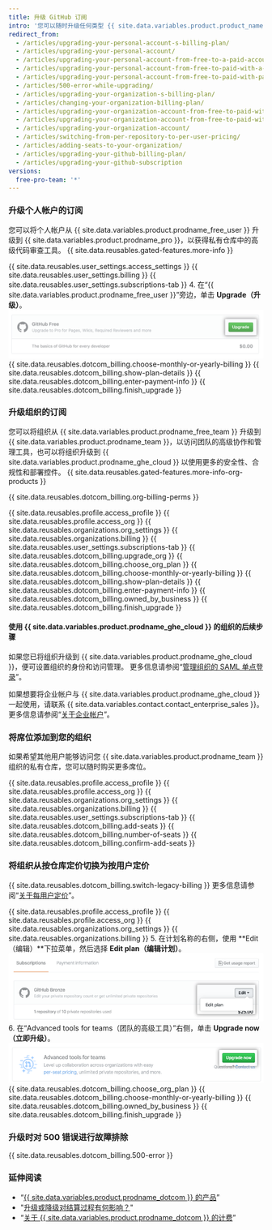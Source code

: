 ```yaml
---
title: 升级 GitHub 订阅
intro: '您可以随时升级任何类型 {{ site.data.variables.product.product_name }} 帐户的订阅。'
redirect_from:
  - /articles/upgrading-your-personal-account-s-billing-plan/
  - /articles/upgrading-your-personal-account/
  - /articles/upgrading-your-personal-account-from-free-to-a-paid-account/
  - /articles/upgrading-your-personal-account-from-free-to-paid-with-a-credit-card/
  - /articles/upgrading-your-personal-account-from-free-to-paid-with-paypal/
  - /articles/500-error-while-upgrading/
  - /articles/upgrading-your-organization-s-billing-plan/
  - /articles/changing-your-organization-billing-plan/
  - /articles/upgrading-your-organization-account-from-free-to-paid-with-a-credit-card/
  - /articles/upgrading-your-organization-account-from-free-to-paid-with-paypal/
  - /articles/upgrading-your-organization-account/
  - /articles/switching-from-per-repository-to-per-user-pricing/
  - /articles/adding-seats-to-your-organization/
  - /articles/upgrading-your-github-billing-plan/
  - /articles/upgrading-your-github-subscription
versions:
  free-pro-team: '*'
---
```


### 升级个人帐户的订阅

您可以将个人帐户从 {{ site.data.variables.product.prodname_free_user }} 升级到 {{ site.data.variables.product.prodname_pro }}，以获得私有仓库中的高级代码审查工具。 {{ site.data.reusables.gated-features.more-info }}

{{ site.data.reusables.user_settings.access_settings }}
{{ site.data.reusables.user_settings.billing }}
{{ site.data.reusables.user_settings.subscriptions-tab }}
4. 在“{{ site.data.variables.product.prodname_free_user }}”旁边，单击 **Upgrade（升级）**。 ![升级按钮](/assets/images/help/billing/settings_billing_user_upgrade.png)
{{ site.data.reusables.dotcom_billing.choose-monthly-or-yearly-billing }}
{{ site.data.reusables.dotcom_billing.show-plan-details }}
{{ site.data.reusables.dotcom_billing.enter-payment-info }}
{{ site.data.reusables.dotcom_billing.finish_upgrade }}

### 升级组织的订阅

您可以将组织从 {{ site.data.variables.product.prodname_free_team }} 升级到 {{ site.data.variables.product.prodname_team }}，以访问团队的高级协作和管理工具，也可以将组织升级到 {{ site.data.variables.product.prodname_ghe_cloud }} 以使用更多的安全性、合规性和部署控件。 {{ site.data.reusables.gated-features.more-info-org-products }}

{{ site.data.reusables.dotcom_billing.org-billing-perms }}

{{ site.data.reusables.profile.access_profile }}
{{ site.data.reusables.profile.access_org }}
{{ site.data.reusables.organizations.org_settings }}
{{ site.data.reusables.organizations.billing }}
{{ site.data.reusables.user_settings.subscriptions-tab }}
{{ site.data.reusables.dotcom_billing.upgrade_org }}
{{ site.data.reusables.dotcom_billing.choose_org_plan }}
{{ site.data.reusables.dotcom_billing.choose-monthly-or-yearly-billing }}
{{ site.data.reusables.dotcom_billing.show-plan-details }}
{{ site.data.reusables.dotcom_billing.enter-payment-info }}
{{ site.data.reusables.dotcom_billing.owned_by_business }}
{{ site.data.reusables.dotcom_billing.finish_upgrade }}

#### 使用 {{ site.data.variables.product.prodname_ghe_cloud }} 的组织的后续步骤

如果您已将组织升级到 {{ site.data.variables.product.prodname_ghe_cloud }}，便可设置组织的身份和访问管理。 更多信息请参阅“[管理组织的 SAML 单点登录](/articles/managing-saml-single-sign-on-for-your-organization)”。

如果想要将企业帐户与 {{ site.data.variables.product.prodname_ghe_cloud }} 一起使用，请联系 {{ site.data.variables.contact.contact_enterprise_sales }}。 更多信息请参阅“[关于企业帐户](/articles/about-enterprise-accounts)”。

### 将席位添加到您的组织

如果希望其他用户能够访问您 {{ site.data.variables.product.prodname_team }} 组织的私有仓库，您可以随时购买更多席位。

{{ site.data.reusables.profile.access_profile }}
{{ site.data.reusables.profile.access_org }}
{{ site.data.reusables.organizations.org_settings }}
{{ site.data.reusables.organizations.billing }}
{{ site.data.reusables.user_settings.subscriptions-tab }}
{{ site.data.reusables.dotcom_billing.add-seats }}
{{ site.data.reusables.dotcom_billing.number-of-seats }}
{{ site.data.reusables.dotcom_billing.confirm-add-seats }}

### 将组织从按仓库定价切换为按用户定价

{{ site.data.reusables.dotcom_billing.switch-legacy-billing }} 更多信息请参阅“[关于每用户定价](/articles/about-per-user-pricing)”。

{{ site.data.reusables.profile.access_profile }}
{{ site.data.reusables.profile.access_org }}
{{ site.data.reusables.organizations.org_settings }}
{{ site.data.reusables.organizations.billing }}
5. 在计划名称的右侧，使用 **Edit（编辑）**下拉菜单，然后选择 **Edit plan（编辑计划）**。 ![编辑下拉菜单](/assets/images/help/billing/per-user-upgrade-button.png)
6. 在“Advanced tools for teams（团队的高级工具）”右侧，单击 **Upgrade now（立即升级）**。 ![立即升级按钮](/assets/images/help/billing/per-user-upgrade-now-button.png)
{{ site.data.reusables.dotcom_billing.choose_org_plan }}
{{ site.data.reusables.dotcom_billing.choose-monthly-or-yearly-billing }}
{{ site.data.reusables.dotcom_billing.owned_by_business }}
{{ site.data.reusables.dotcom_billing.finish_upgrade }}

### 升级时对 500 错误进行故障排除

{{ site.data.reusables.dotcom_billing.500-error }}

### 延伸阅读

- “[{{ site.data.variables.product.prodname_dotcom }} 的产品](/articles/github-s-products)”
- "[升级或降级对结算过程有何影响？](/articles/how-does-upgrading-or-downgrading-affect-the-billing-process)"
- “[关于 {{ site.data.variables.product.prodname_dotcom }} 的计费](/articles/about-billing-on-github)”
